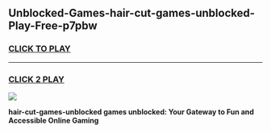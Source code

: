 
## Unblocked-Games-hair-cut-games-unblocked-Play-Free-p7pbw
<h3>
<a href="https://premium76.site?title=hair-cut-games-unblocked&ref=18A1">CLICK TO PLAY</a></h3>
<hr>

<h3>
<a href="https://premium76.site?title=hair-cut-games-unblocked&ref=18A1">CLICK 2 PLAY</a>
  
</h3>

<a href="https://premium76.site?title=hair-cut-games-unblocked&ref=18A1"><img src="https://clearcache.store/games.png"></a>


**hair-cut-games-unblocked games unblocked: Your Gateway to Fun and Accessible Online Gaming**
